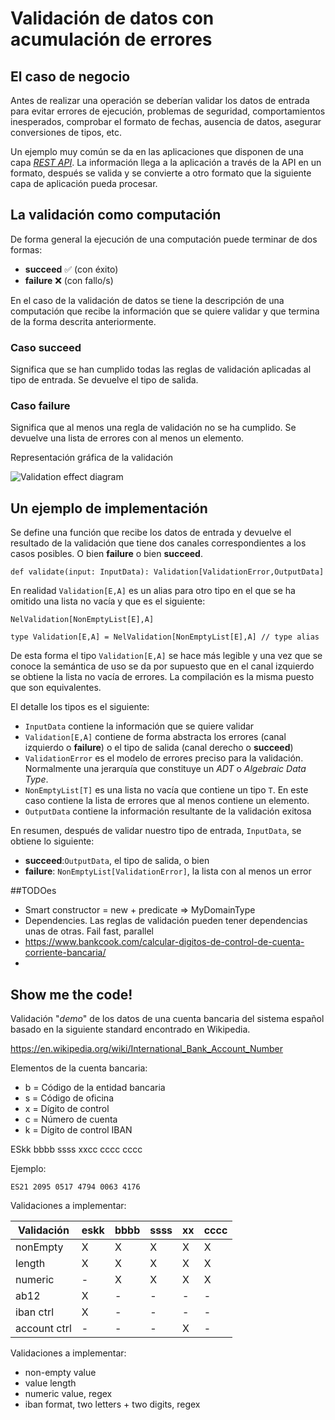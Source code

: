 # Validación de datos con acumulación de errores

## El caso de negocio

Antes de realizar una operación se deberían validar los datos de entrada para evitar errores de ejecución, problemas de seguridad, comportamientos inesperados, comprobar el formato de fechas, ausencia de datos, asegurar conversiones de tipos, etc.

Un ejemplo muy común se da en las aplicaciones que disponen de una capa [*REST API*](https://en.wikipedia.org/wiki/Representational_state_transfer). La información llega a la aplicación a través de la API en un formato, después se valida y se convierte a otro formato que la siguiente capa de aplicación pueda procesar.


## La validación como computación

De forma general la ejecución de una computación puede terminar de dos formas:
- **succeed** :white_check_mark: (con éxito)
- **failure** :x: (con fallo/s)

En el caso de la validación de datos se tiene la descripción de una computación que recibe la información que se quiere validar y que termina de la forma descrita anteriormente.

### Caso succeed
Significa que se han cumplido todas las reglas de validación aplicadas al tipo de entrada. Se devuelve el tipo de salida.

### Caso failure
Significa que al menos una regla de validación no se ha cumplido. Se devuelve una lista de errores con al menos un elemento.

Representación gráfica de la validación

![Validation effect diagram](http://www.plantuml.com/plantuml/proxy?cache=no&src=https://raw.githubusercontent.com/butcherless/tapir-learn/master/docs/validation-effect-diagram.puml)

## Un ejemplo de implementación

Se define una función que recibe los datos de entrada y devuelve el resultado de la validación que tiene dos canales correspondientes a los casos posibles. O bien **failure** o bien **succeed**.

`def validate(input: InputData): Validation[ValidationError,OutputData]`
 
En realidad `Validation[E,A]` es un alias para otro tipo en el que se ha omitido una lista no vacía y que es el siguiente:

`NelValidation[NonEmptyList[E],A]`

`type Validation[E,A] = NelValidation[NonEmptyList[E],A] // type alias`

De esta forma el tipo `Validation[E,A]` se hace más legible y una vez que se conoce la semántica de uso se da por supuesto que en el canal izquierdo se obtiene la lista no vacía de errores. La compilación es la misma puesto que son equivalentes.

El detalle los tipos es el siguiente:
- `InputData` contiene la información que se quiere validar
- `Validation[E,A]` contiene de forma abstracta los errores (canal izquierdo o **failure**) o el tipo de salida (canal derecho o **succeed**)
- `ValidationError` es el modelo de errores preciso para la validación. Normalmente una jerarquía que constituye un *ADT* o *Algebraic Data Type*.
- `NonEmptyList[T]` es una lista no vacía que contiene un tipo `T`. En este caso contiene la lista de errores que al menos contiene un elemento.
- `OutputData` contiene la información resultante de la validación exitosa

En resumen, después de validar nuestro tipo de entrada, `InputData`, se obtiene lo siguiente:

- **succeed**:`OutputData`, el tipo de salida, o bien
- **failure**: `NonEmptyList[ValidationError]`, la lista con al menos un error

##TODOes

- Smart constructor = new + predicate => MyDomainType
- Dependencies. Las reglas de validación pueden tener dependencias unas de otras. Fail fast, parallel
- https://www.bankcook.com/calcular-digitos-de-control-de-cuenta-corriente-bancaria/
- 
## Show me the code!

Validación "*demo*" de los datos de una cuenta bancaria del sistema español basado en la siguiente standard encontrado en Wikipedia.

https://en.wikipedia.org/wiki/International_Bank_Account_Number

Elementos de la cuenta bancaria:

- b = Código de la entidad bancaria
- s = Código de oficina
- x = Dígito de control
- c = Número de cuenta
- k = Dígito de control IBAN

ESkk bbbb ssss xxcc cccc cccc

Ejemplo:

`ES21 2095 0517 4794 0063 4176`

Validaciones a implementar:

|Validación  | eskk | bbbb | ssss |  xx  | cccc |
|------------|------|------|------|------|------|
|nonEmpty    | X    | X    | X    | X    | X    |
|length      | X    | X    | X    | X    | X    |
|numeric     | -    | X    | X    | X    | X    |
|ab12        | X    | -    | -    | -    | -    |
|iban ctrl   | X    | -    | -    | -    | -    |
|account ctrl| -    | -    | -    | X    | -    |

Validaciones a implementar:

- non-empty value
- value length
- numeric value, regex
- iban format, two letters + two digits, regex